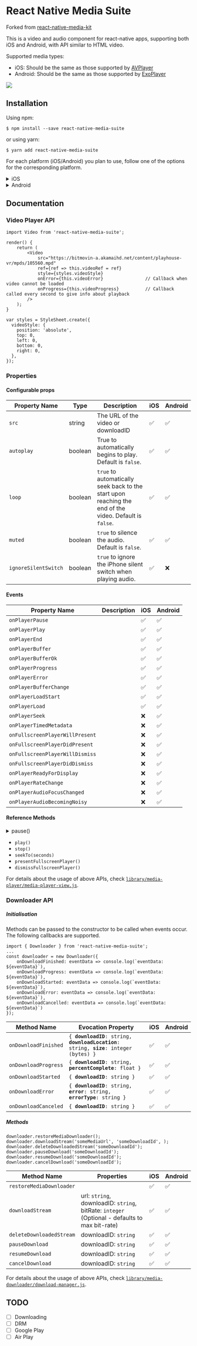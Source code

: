React Native Media Suite
========================

Forked from [react-native-media-kit](https://www.npmjs.com/package/react-native-media-kit)

This is a video and audio component for react-native apps, supporting both iOS and Android, with API similar to HTML video.

Supported media types:

* iOS: Should be the same as those supported by [AVPlayer](https://developer.apple.com/library/ios/documentation/AVFoundation/Reference/AVPlayer_Class/)
* Android: Should be the same as those supported by [ExoPlayer](https://github.com/google/ExoPlayer)

![](video-playing.gif)

## Installation

Using npm:
```
$ npm install --save react-native-media-suite
```

or using yarn:
```
$ yarn add react-native-media-suite
```

For each platform (iOS/Android) you plan to use, follow one of the options for the corresponding platform.

<details><summary>iOS</summary>
<p>

### Standard Method
Run `$ react-native link react-native-media-suite` to link the react-native-media-suite library. You only need to do this once, it will link both Android and iOS

### Manually
1. Right click on **Libraries** and choose 'Add files to "Project Name"'.
2. Navigate to `project_name/node_modules/react-native-media-suite/ios/` and add the file `react-native-media-suite.xcodeproj`.
3. Open project settings and at the top choose '**Build Phases**'
4. Expand the '**Link Binary With Libraries**' section.
5. Click the + at the bottom of the list
6. Add the `libreact-native-media-suite.a` file
</p>
</details>

<details><summary>Android</summary>
<p>

### Standard Method
Run `$ react-native link react-native-media-suite` to link the react-native-media-suite library. You only need to do this once, it will link both Android and iOS.

### Manually
##### `android/settings.gradle`

```
include ':react-native-media-suite'
project(':react-native-media-suite').projectDir = new File('../node_modules/react-native-media-suite/android')
```

##### `android/app/build.gradle`

```
dependencies {
    ...
    compile project(':react-native-media-suite')
}
```

##### `android/app/src/main/java/.../MainApplication.java` (or `MainActivity.java` on RN <= 0.29)

```
import za.co.digitalwaterfall.reactnativemediasuite.MediaSuitePackage;
...
protected List<ReactPackage> getPackages() {
    return Arrays.<ReactPackage>asList(
        new MainReactPackage(),
        new MediaKitPackage()
    );
}
```
</p>
</details>

## Documentation

### Video Player API

```
import Video from 'react-native-media-suite';

render() {
    return (
        <Video
            src="https://bitmovin-a.akamaihd.net/content/playhouse-vr/mpds/105560.mpd"
            ref={ref => this.videoRef = ref}
            style={styles.videoStyle}
            onError={this.videoError}                // Callback when video cannot be loaded
            onProgress={this.videoProgress}          // Callback called every second to give info about playback
        />
    );
}

var styles = StyleSheet.create({
  videoStyle: {
    position: 'absolute',
    top: 0,
    left: 0,
    bottom: 0,
    right: 0,
  },
});
```

### Properties
#### Configurable props
| Property Name          | Type | Description                              | iOS  | Android |
| ---------------------- | ---- |---------------------------------------- | ---- | ------- |
| `src`                  | string | The URL of the video or downloadID                                                                                                               | :white_check_mark:   | :white_check_mark:      |
| `autoplay`             | boolean | True to automatically begins to play. Default is `false`.                                                                          | :white_check_mark:   | :white_check_mark:      |
| `loop`                 | boolean | `true` to automatically seek back to the start upon reaching the end of the video. Default is `false`.                             | :white_check_mark:   | :white_check_mark:      |
| `muted`                | boolean |`true` to silence the audio. Default is `false`.                                                                                   | :white_check_mark:   | :white_check_mark:      |
| `ignoreSilentSwitch`   | boolean |`true` to ignore the iPhone silent switch when playing audio.                                                              | :white_check_mark:   | :x:      |

#### Events
| Property Name                   | Description                              | iOS  | Android |
| ------------------------------- | ---------------------------------------- | ---- | ------- |
| `onPlayerPause`                 |                                                                                                                                    | :white_check_mark:   | :white_check_mark:      |
| `onPlayerPlay`                  |                                                                                                                                    | :white_check_mark:   | :white_check_mark:      |
| `onPlayerEnd`                   |                                                                                                                                    | :white_check_mark:   | :white_check_mark:      |
| `onPlayerBuffer`                |                                                                                                                                    | :white_check_mark:   | :white_check_mark:      |
| `onPlayerBufferOk`              |                                                                                                                                    | :white_check_mark:   | :white_check_mark:      |
| `onPlayerProgress`              |                                                                                                                                    | :white_check_mark:   | :white_check_mark:      |
| `onPlayerError`                 |                                                                                                                                    | :white_check_mark:   | :white_check_mark:      |
| `onPlayerBufferChange`          |                                                                                                                                    | :white_check_mark:   | :white_check_mark:      |
| `onPlayerLoadStart`             |                                                                                                                                    | :white_check_mark:   | :white_check_mark:      |
| `onPlayerLoad`                  |                                                                                                                                    | :white_check_mark:   | :white_check_mark:      |
| `onPlayerSeek`                  |                                                                                                                                    | :x:   | :white_check_mark:      |
| `onPlayerTimedMetadata`         |                                                                                                                                    | :x:   | :white_check_mark:      |
| `onFullscreenPlayerWillPresent` |                                                                                                                                    | :x:   | :white_check_mark:      |
| `onFullscreenPlayerDidPresent`  |                                                                                                                                    | :x:   | :white_check_mark:      |
| `onFullscreenPlayerWillDismiss` |                                                                                                                                    | :x:   | :white_check_mark:      |
| `onFullscreenPlayerDidDismiss`  |                                                                                                                                    | :x:   | :white_check_mark:      |
| `onPlayerReadyForDisplay`       |                                                                                                                                    | :x:   | :white_check_mark:      |
| `onPlayerRateChange`            |                                                                                                                                    | :x:   | :white_check_mark:      |
| `onPlayerAudioFocusChanged`     |                                                                                                                                    | :x:   | :white_check_mark:      |
| `onPlayerAudioBecomingNoisy`    |                                                                                                                                    | :x:   | :white_check_mark:      |

#### Reference Methods
<details><summary>pause()</summary>
<p>
`pause()`
Pause playback.
Example:
```
this.videoRef.pause();
Platforms: all
```
</p>
</details>

- `play()`
- `stop()`
- `seekTo(seconds)`
- `presentFullscreenPlayer()`
- `dismissFullscreenPlayer()`


For details about the usage of above APIs, check [`library/media-player/media-player-view.js`](library/media-player/media-player-view.js).

### Downloader API

##### Initialisation

Methods can be passed to the constructor to be called when events occur. The following callbacks are supported.

```
import { Downloader } from 'react-native-media-suite';
...
const downloader = new Downloader({
    onDownloadFinished: eventData => console.log(`eventData: ${eventData}`),
    onDownloadProgress: eventData => console.log(`eventData: ${eventData}`),
    onDownloadStarted: eventData => console.log(`eventData: ${eventData}`),
    onDownloadError: eventData => console.log(`eventData: ${eventData}`),
    onDownloadCancelled: eventData => console.log(`eventData: ${eventData}`)
});
```

| Method Name          | Evocation Property                                                                                  | iOS | Android  |
|----------------------|-----------------------------------------------------------------------------------------------------|-----|----------|
| `onDownloadFinished` | `{ `**`downloadID`**`: string, `**`downloadLocation`**`: string, `**`size`**`: integer (bytes) }`   | :white_check_mark:  | :white_check_mark:      |
| `onDownloadProgress` | `{ `**`downloadID`**`: string, `**`percentComplete`**`: float }`                                    | :white_check_mark:  | :white_check_mark:      |
| `onDownloadStarted`  | `{ `**`downloadID`**`: string }`                                                                    | :white_check_mark:  | :white_check_mark:      |
| `onDownloadError`    | `{ `**`downloadID`**`: string, `**`error`**`: string, `**`errorType`**`: string }`                  | :white_check_mark:  | :white_check_mark:      |
| `onDownloadCanceled` | `{ `**`downloadID`**`: string }`                                                                    | :white_check_mark:  | :white_check_mark:      |

##### Methods

```
downloader.restoreMediaDownloader();
downloader.downloadStream('someMediaUrl', 'someDownloadId', );
downloader.deleteDownloadedStream('someDownloadId');
downloader.pauseDownload('someDownloadId');
downloader.resumeDownload('someDownloadId');
downloader.cancelDownload('someDownloadId');
```

| Method Name              | Properties               | iOS | Android |
|--------------------------|--------------------------|-----|---------|
| `restoreMediaDownloader` |                                                                                                 | :white_check_mark:  | :white_check_mark:      |
| `downloadStream`         | url: `string`, downloadID: `string`, bitRate: `integer` (Optional - defaults to max bit-rate)   | :white_check_mark:  | :white_check_mark:      |
| `deleteDownloadedStream` | downloadID: `string`                                                                            | :white_check_mark:  | :white_check_mark:      |
| `pauseDownload`          | downloadID: `string`                                                                            | :white_check_mark:  | :white_check_mark:      |
| `resumeDownload`         | downloadID: `string`                                                                            | :white_check_mark:  | :white_check_mark:      |
| `cancelDownload`         | downloadID: `string`                                                                            | :white_check_mark:  | :white_check_mark:      |

For details about the usage of above APIs, check [`library/media-downloader/download-manager.js`](library/media-downloader/media-downloader.js).

## TODO

- [ ] Downloading
- [ ] DRM
- [ ] Google Play
- [ ] Air Play